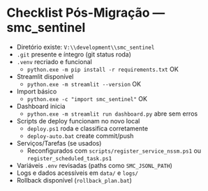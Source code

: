 # Checklist Pós-Migração — smc_sentinel

- Diretório existe: `V:\\development\\smc_sentinel`
- `.git` presente e íntegro (git status roda)
- `.venv` recriado e funcional
  - `python.exe -m pip install -r requirements.txt` OK
- Streamlit disponível
  - `python.exe -m streamlit --version` OK
- Import básico
  - `python.exe -c "import smc_sentinel"` OK
- Dashboard inicia
  - `python.exe -m streamlit run dashboard.py` abre sem erros
- Scripts de deploy funcionam no novo local
  - `deploy.ps1` roda e classifica corretamente
  - `deploy-auto.bat` create commit/push
- Serviços/Tarefas (se usados)
  - Reconfigurados com `scripts/register_service_nssm.ps1` ou `register_scheduled_task.ps1`
- Variáveis `.env` revisadas (paths como `SMC_JSONL_PATH`)
- Logs e dados acessíveis em `data/` e `logs/`
- Rollback disponível (`rollback_plan.bat`)